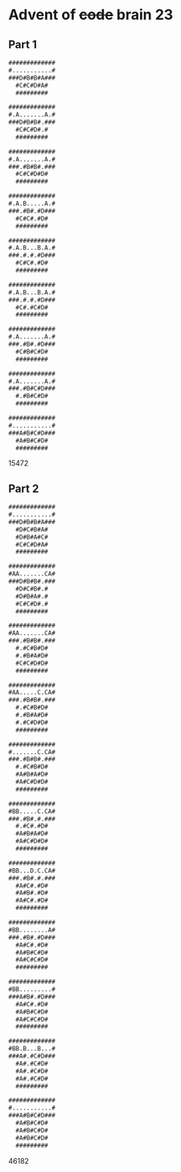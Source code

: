 # Advent of ~~code~~ brain 23

## Part 1

```txt
#############
#...........#
###D#B#B#A###
  #C#C#D#A#
  #########
```

```txt
#############
#.A.......A.#
###D#B#B#.###
  #C#C#D#.#
  #########
```

```txt
#############
#.A.......A.#
###.#B#B#.###
  #C#C#D#D#
  #########
```

```txt
#############
#.A.B.....A.#
###.#B#.#D###
  #C#C#.#D#
  #########
```

```txt
#############
#.A.B...B.A.#
###.#.#.#D###
  #C#C#.#D#
  #########
```

```txt
#############
#.A.B...B.A.#
###.#.#.#D###
  #C#.#C#D#
  #########
```

```txt
#############
#.A.......A.#
###.#B#.#D###
  #C#B#C#D#
  #########
```

```txt
#############
#.A.......A.#
###.#B#C#D###
  #.#B#C#D#
  #########
```

```txt
#############
#...........#
###A#B#C#D###
  #A#B#C#D#
  #########
```

15472

## Part 2

```txt
#############
#...........#
###D#B#B#A###
  #D#C#B#A#
  #D#B#A#C#
  #C#C#D#A#
  #########
```

```txt
#############
#AA.......CA#
###D#B#B#.###
  #D#C#B#.#
  #D#B#A#.#
  #C#C#D#.#
  #########
```

```txt
#############
#AA.......CA#
###.#B#B#.###
  #.#C#B#D#
  #.#B#A#D#
  #C#C#D#D#
  #########
```

```txt
#############
#AA.....C.CA#
###.#B#B#.###
  #.#C#B#D#
  #.#B#A#D#
  #.#C#D#D#
  #########
```

```txt
#############
#.......C.CA#
###.#B#B#.###
  #.#C#B#D#
  #A#B#A#D#
  #A#C#D#D#
  #########
```

```txt
#############
#BB.....C.CA#
###.#B#.#.###
  #.#C#.#D#
  #A#B#A#D#
  #A#C#D#D#
  #########
```

```txt
#############
#BB...D.C.CA#
###.#B#.#.###
  #A#C#.#D#
  #A#B#.#D#
  #A#C#.#D#
  #########
```

```txt
#############
#BB........A#
###.#B#.#D###
  #A#C#.#D#
  #A#B#C#D#
  #A#C#C#D#
  #########
```

```txt
#############
#BB.........#
###A#B#.#D###
  #A#C#.#D#
  #A#B#C#D#
  #A#C#C#D#
  #########
```

```txt
#############
#BB.B...B...#
###A#.#C#D###
  #A#.#C#D#
  #A#.#C#D#
  #A#.#C#D#
  #########
```

```txt
#############
#...........#
###A#B#C#D###
  #A#B#C#D#
  #A#B#C#D#
  #A#B#C#D#
  #########
```

46182
